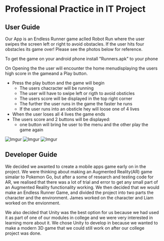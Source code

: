 # Professional Practice in IT Project #

## User Guide ##

Our App is an Endless Runner game aclled Robot Run where the user swipes the screen left or right to avoid obstacles. 
If the user hits four obstacles its game over!
Please see the photos below for reference.

To get the game on your android phone install "Runners.apk" to your phone

On Opening the the user will encounter the home menudisplaying the users high score in the gameand a Play button.
* Press the play button and the game will begin
	* The users chacracter will be running
	* The user will have to swipe left or rigth to avoid obsticles
	* The users score will be displayed in the top right corner
	* The further the user runs in the game the faster he runs
	* If the user runs into an obsticle hey will loose one of 4 lives
* When the user loses all 4 lives the game ends
* The users score and 2 buttons will be displayed: 
	* one button will bring he user to the menu and the other play the game again

![Imgur](https://i.imgur.com/INNd2f2.jpg) ![Imgur](https://i.imgur.com/NL1ucUa.jpg) ![Imgur](https://i.imgur.com/JJ7lr5q.jpg)


## Developer Guide ##

We decided we awanted to create a mobile apps game early on in the project. We were thinking about 
making an Augmented Reality(AR) game simalar to Pokemon Go, but after a some of research and testing code for AR, we 
realised that there was a lot of trial and error to get any small part of an Augmented Reality functionality working. 
We then decided that we would make an Endless Runner Game, and divided the project into two parts the character and the environment.
James worked on the character and Liam worked on the envionment.

We also decided that Unity was the best option for us because we had used it as part of one of our modules in college and 
we were very interested in learning more about it. We chose Unity to develop in because we wanted to make a modern 3D game 
that we could still work on after our college project was done.